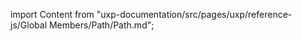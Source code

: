 
import Content from "uxp-documentation/src/pages/uxp/reference-js/Global Members/Path/Path.md";

<Content query="product=photoshop"/>

